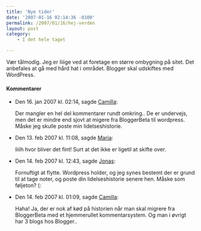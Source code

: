 ```yaml
---
title: 'Nye tider'
date: '2007-01-16 02:14:36 -0100'
permalink: /2007/01/16/hej-verden
layout: post
category:
    - I det hele taget

---
```

Vær tålmodig. Jeg er liiige ved at foretage en større ombygning på sitet. Det anbefales at gå med hård hat i området. Blogger skal udskiftes med WordPress.
<div class="vintage-comments">
<h4>Kommentarer </h4>
<ul class="vintage-comments-list"><li>
<p class="comment-meta">Den <time datetime="2007-01-16T14:14:36+01:00">16. jan 2007 kl.  02:14</time>, sagde <a href="http://xoc.dk">Camilla</a>:</p>
<p>Der mangler en hel del kommentarer rundt omkring.. De er undervejs, men det er mindre end sjovt at migere fra BloggerBeta til wordpress. Måske jeg skulle poste min lidelseshistorie.</p>
</li>

<li>
<p class="comment-meta">Den <time datetime="2007-02-13T11:08:38+01:00">13. feb 2007 kl.  11:08</time>, sagde <a href="http://ma.ria.dk">Maria</a>:</p>
<p>Iiiih hvor bliver det fint! Surt at det ikke er ligetil at skifte over.</p>
</li>

<li>
<p class="comment-meta">Den <time datetime="2007-02-14T12:43:54+01:00">14. feb 2007 kl.  12:43</time>, sagde <a href="http://blog.verture.net/">Jonas</a>:</p>
<p>Fornuftigt at flytte. Wordpress holder, og jeg synes bestemt der er grund til at tage noter, og poste din lidelseshistorie senere hen. Måske som føljeton? (:</p>
</li>

<li>
<p class="comment-meta">Den <time datetime="2007-02-14T13:09:42+01:00">14. feb 2007 kl.  01:09</time>, sagde <a href="http://">Camilla</a>:</p>
<p>Haha! Ja, der er nok af kød på historien når man skal migrere fra BloggerBeta med et hjemmerullet kommentarsystem. Og man i øvrigt har 3 blogs hos Blogger..</p>
</li>
</ul>
</div>
